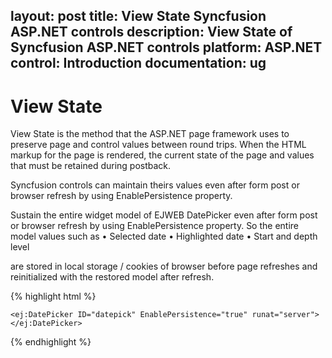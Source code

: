 layout: post
title: View State Syncfusion ASP.NET controls
description: View State of Syncfusion ASP.NET controls
platform: ASP.NET
control: Introduction
documentation: ug
---

# View State 

View State is the method that the ASP.NET page framework uses to preserve page and control values between round trips. When the HTML markup for the page is rendered, the current state of the page and values that must be retained during postback.

Syncfusion controls can maintain theirs values even after form post or browser refresh by using EnablePersistence property. 

Sustain the entire widget model of EJWEB DatePicker even after form post or browser refresh by using EnablePersistence property. So the entire model values such as
•	Selected date
•	Highlighted date
•	Start and depth level

are stored in local storage / cookies of browser before page refreshes and reinitialized with the restored model after refresh.

{% highlight html %}

    <ej:DatePicker ID="datepick" EnablePersistence="true" runat="server"></ej:DatePicker>

{% endhighlight %}